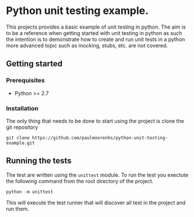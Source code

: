 # Python unit testing example.

This projects provides a basic example of unit testing in python.  The aim is to be a reference when getting started with unit testing in python as such the intention is to demonstrate how to create and run unit tests in a python more advanced topic such as mocking, stubs, etc. are not covered.


## Getting started

### Prerequisites

* Python >= 2.7


### Installation

The only thing that needs to be done to start using the project is clone the git repository

```
git clone https://github.com/paulmoorenhs/python-unit-testing-example.git
```

## Running the tests

The test are written using the ```unittest``` module.  To run the test you exectute the following command from the root directory of the project.

```
python -m unittest
```

This will execute the test runner that will discover all test in the project and run them.
